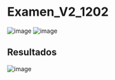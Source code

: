 # Examen_V2_1202
![image](https://github.com/user-attachments/assets/6fea69ef-cfa3-457d-89e0-8fe99f31e268)
![image](https://github.com/user-attachments/assets/2df47137-fa28-4504-80b8-2cc18174ba6b)
## Resultados
![image](https://github.com/user-attachments/assets/cc413afd-c045-40c9-a3ab-288a9f4290e6)



